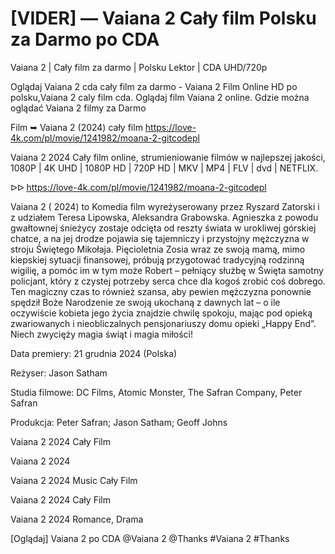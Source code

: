 # [VIDER] — Vaiana 2 Cały film Polsku za Darmo po CDA

Vaiana 2 | Cały film za darmo | Polsku Lektor | CDA UHD/720p

Oglądaj Vaiana 2 cda cały film za darmo - Vaiana 2 Film Online HD po polsku,Vaiana 2 caly film cda. Oglądaj film Vaiana 2 online. Gdzie można oglądać Vaiana 2 filmy za Darmo

Film ➥ Vaiana 2 (2024) cały film https://love-4k.com/pl/movie/1241982/moana-2-gitcodepl

Vaiana 2 2024 Cały film online, strumieniowanie filmów w najlepszej jakości, 1080P | 4K UHD | 1080P HD | 720P HD | MKV | MP4 | FLV | dvd | NETFLIX.

ᐅᐅ https://love-4k.com/pl/movie/1241982/moana-2-gitcodepl

Vaiana 2 ( 2024) to Komedia film wyreżyserowany przez Ryszard Zatorski i z udziałem Teresa Lipowska, Aleksandra Grabowska. Agnieszka z powodu gwałtownej śnieżycy zostaje odcięta od reszty świata w urokliwej górskiej chatce, a na jej drodze pojawia się tajemniczy i przystojny mężczyzna w stroju Świętego Mikołaja. Pięcioletnia Zosia wraz ze swoją mamą, mimo kiepskiej sytuacji finansowej, próbują przygotować tradycyjną rodzinną wigilię, a pomóc im w tym może Robert – pełniący służbę w Święta samotny policjant, który z czystej potrzeby serca chce dla kogoś zrobić coś dobrego. Ten magiczny czas to również szansa, aby pewien mężczyzna ponownie spędził Boże Narodzenie ze swoją ukochaną z dawnych lat – o ile oczywiście kobieta jego życia znajdzie chwilę spokoju, mając pod opieką zwariowanych i nieobliczalnych pensjonariuszy domu opieki „Happy End”. Niech zwycięży magia świąt i magia miłości!

Data premiery: 21 grudnia 2024 (Polska)

Reżyser: Jason Satham

Studia filmowe: DC Films, Atomic Monster, The Safran Company, Peter Safran

Produkcja: Peter Safran; Jason Satham; Geoff Johns

Vaiana 2 2024 Cały Film

Vaiana 2 2024

Vaiana 2 2024 Music Cały Film

Vaiana 2 2024 Cały Film

Vaiana 2 2024 Romance, Drama

[Oglądaj] Vaiana 2 po CDA @Vaiana 2 @Thanks #Vaiana 2 #Thanks
